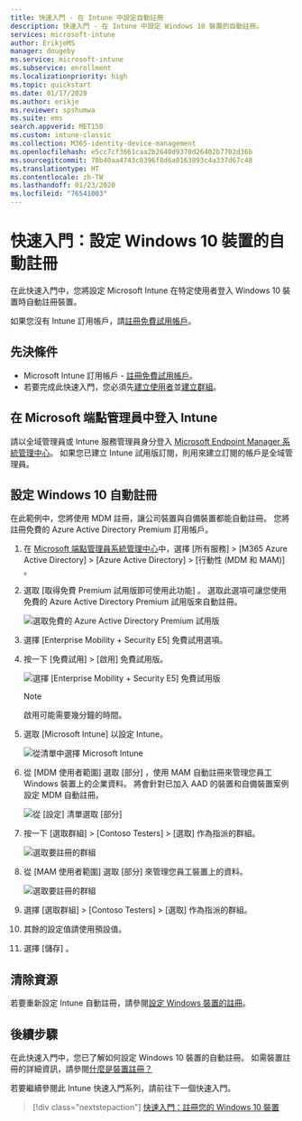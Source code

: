 ```yaml
---
title: 快速入門 - 在 Intune 中設定自動註冊
description: 快速入門 - 在 Intune 中設定 Windows 10 裝置的自動註冊。
services: microsoft-intune
author: ErikjeMS
manager: dougeby
ms.service: microsoft-intune
ms.subservice: enrollment
ms.localizationpriority: high
ms.topic: quickstart
ms.date: 01/17/2020
ms.author: erikje
ms.reviewer: spshumwa
ms.suite: ems
search.appverid: MET150
ms.custom: intune-classic
ms.collection: M365-identity-device-management
ms.openlocfilehash: e5cc7cf3661caa2b2640d9370d26402b7702d36b
ms.sourcegitcommit: 70b40aa4743c8396f8d6a0163893c4a337d67c48
ms.translationtype: HT
ms.contentlocale: zh-TW
ms.lasthandoff: 01/23/2020
ms.locfileid: "76541003"
---
```

# <a name="quickstart-set-up-automatic-enrollment-for-windows-10-devices"></a>快速入門：設定 Windows 10 裝置的自動註冊

在此快速入門中，您將設定 Microsoft Intune 在特定使用者登入 Windows 10 裝置時自動註冊裝置。

如果您沒有 Intune 訂用帳戶，請[註冊免費試用帳戶](../fundamentals/free-trial-sign-up.md)。

## <a name="prerequisites"></a>先決條件

- Microsoft Intune 訂用帳戶 - [註冊免費試用帳戶](../fundamentals/free-trial-sign-up.md)。
- 若要完成此快速入門，您必須先[建立使用者](../fundamentals/quickstart-create-user.md)並[建立群組](../fundamentals/quickstart-create-group.md)。

## <a name="sign-in-to-intune-in-the-microsoft-endpoint-manager"></a>在 Microsoft 端點管理員中登入 Intune

請以全域管理員或 Intune 服務管理員身分登入 [Microsoft Endpoint Manager 系統管理中心](https://go.microsoft.com/fwlink/?linkid=2109431)。 如果您已建立 Intune 試用版訂閱，則用來建立訂閱的帳戶是全域管理員。

## <a name="set-up-windows-10-automatic-enrollment"></a>設定 Windows 10 自動註冊

在此範例中，您將使用 MDM 註冊，讓公司裝置與自備裝置都能自動註冊。 您將註冊免費的 Azure Active Directory Premium 訂用帳戶。

1. 在 [Microsoft 端點管理員系統管理中心](https://go.microsoft.com/fwlink/?linkid=2109431)中，選擇 [所有服務]   > [M365 Azure Active Directory]   > [Azure Active Directory]   > [行動性 (MDM 和 MAM)]  。
2. 選取 [取得免費 Premium 試用版即可使用此功能]  。 選取此選項可讓您使用免費的 Azure Active Directory Premium 試用版來自動註冊。 

    ![選取免費的 Azure Active Directory Premium 試用版](./media/quickstart-setup-auto-enrollment/quickstart-setup-auto-enrollment-01.png)

3. 選擇 [Enterprise Mobility + Security E5]  免費試用選項。 
4. 按一下 [免費試用]   > [啟用]  免費試用版。

    ![選擇 [Enterprise Mobility + Security E5] 免費試用版](./media/quickstart-setup-auto-enrollment/quickstart-setup-auto-enrollment-02.png)

    > [!NOTE]
    > 啟用可能需要幾分鐘的時間。 

3. 選取 [Microsoft Intune]  以設定 Intune。 

    ![從清單中選擇 Microsoft Intune](./media/quickstart-setup-auto-enrollment/quickstart-setup-auto-enrollment-03.png)

4. 從 [MDM 使用者範圍]  選取 [部分]  ，使用 MAM 自動註冊來管理您員工 Windows 裝置上的企業資料。 將會針對已加入 AAD 的裝置和自備裝置案例設定 MDM 自動註冊。

    ![從 [設定] 清單選取 [部分]](./media/quickstart-setup-auto-enrollment/quickstart-setup-auto-enrollment-04.png)

5. 按一下 [選取群組]   > [Contoso Testers]   > [選取]  作為指派的群組。

    ![選取要註冊的群組](./media/quickstart-setup-auto-enrollment/quickstart-setup-auto-enrollment-05.png)

6. 從 [MAM 使用者範圍]  選取 [部分]  來管理您員工裝置上的資料。

    ![選取要註冊的群組](./media/quickstart-setup-auto-enrollment/quickstart-setup-auto-enrollment-06.png)

7. 選擇 [選取群組]   > [Contoso Testers]   > [選取]  作為指派的群組。 
8. 其餘的設定值請使用預設值。
9. 選擇 [儲存]  。

## <a name="clean-up-resources"></a>清除資源

若要重新設定 Intune 自動註冊，請參閱[設定 Windows 裝置的註冊](windows-enroll.md)。

## <a name="next-steps"></a>後續步驟

在此快速入門中，您已了解如何設定 Windows 10 裝置的自動註冊。 如需裝置註冊的詳細資訊，請參閱[什麼是裝置註冊？](device-enrollment.md)

若要繼續參閱此 Intune 快速入門系列，請前往下一個快速入門。

> [!div class="nextstepaction"]
> [快速入門：註冊您的 Windows 10 裝置](../quickstart-enroll-windows-device.md)
